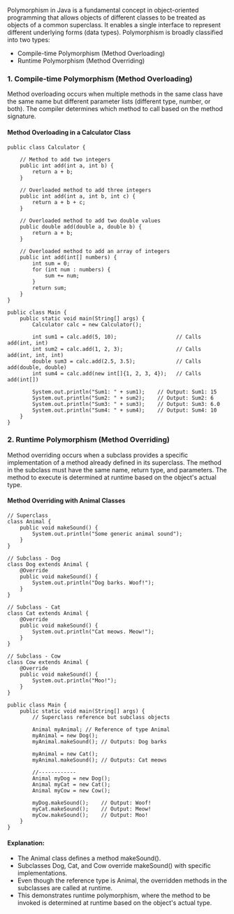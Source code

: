 Polymorphism in Java is a fundamental concept in object-oriented programming that allows objects of different classes to be treated as objects of a common superclass. 
It enables a single interface to represent different underlying forms (data types). Polymorphism is broadly classified into two types:

- Compile-time Polymorphism (Method Overloading)
- Runtime Polymorphism (Method Overriding)
  
### 1. Compile-time Polymorphism (Method Overloading)
Method overloading occurs when multiple methods in the same class have the same name but different parameter lists (different type, number, or both). The compiler determines which method to call based on the method signature.

#### Method Overloading in a Calculator Class
```
public class Calculator {

    // Method to add two integers
    public int add(int a, int b) {
        return a + b;
    }

    // Overloaded method to add three integers
    public int add(int a, int b, int c) {
        return a + b + c;
    }

    // Overloaded method to add two double values
    public double add(double a, double b) {
        return a + b;
    }

    // Overloaded method to add an array of integers
    public int add(int[] numbers) {
        int sum = 0;
        for (int num : numbers) {
            sum += num;
        }
        return sum;
    }
}

public class Main {
    public static void main(String[] args) {
        Calculator calc = new Calculator();

        int sum1 = calc.add(5, 10);                   // Calls add(int, int)
        int sum2 = calc.add(1, 2, 3);                 // Calls add(int, int, int)
        double sum3 = calc.add(2.5, 3.5);             // Calls add(double, double)
        int sum4 = calc.add(new int[]{1, 2, 3, 4});   // Calls add(int[])

        System.out.println("Sum1: " + sum1);    // Output: Sum1: 15
        System.out.println("Sum2: " + sum2);    // Output: Sum2: 6
        System.out.println("Sum3: " + sum3);    // Output: Sum3: 6.0
        System.out.println("Sum4: " + sum4);    // Output: Sum4: 10
    }
}
```

### 2. Runtime Polymorphism (Method Overriding)
Method overriding occurs when a subclass provides a specific implementation of a method already defined in its superclass. The method in the subclass must have the same name, return type, and parameters.
The method to execute is determined at runtime based on the object's actual type.

#### Method Overriding with Animal Classes
```
// Superclass
class Animal {
    public void makeSound() {
        System.out.println("Some generic animal sound");
    }
}

// Subclass - Dog
class Dog extends Animal {
    @Override
    public void makeSound() {
        System.out.println("Dog barks. Woof!");
    }
}

// Subclass - Cat
class Cat extends Animal {
    @Override
    public void makeSound() {
        System.out.println("Cat meows. Meow!");
    }
}

// Subclass - Cow
class Cow extends Animal {
    @Override
    public void makeSound() {
        System.out.println("Moo!");
    }
}

public class Main {
    public static void main(String[] args) {
        // Superclass reference but subclass objects

        Animal myAnimal; // Reference of type Animal
        myAnimal = new Dog();
        myAnimal.makeSound(); // Outputs: Dog barks

        myAnimal = new Cat();
        myAnimal.makeSound(); // Outputs: Cat meows

        //------------
        Animal myDog = new Dog();
        Animal myCat = new Cat();
        Animal myCow = new Cow();

        myDog.makeSound();    // Output: Woof!
        myCat.makeSound();    // Output: Meow!
        myCow.makeSound();    // Output: Moo!
    }
}
```

#### Explanation:

- The Animal class defines a method makeSound().
- Subclasses Dog, Cat, and Cow override makeSound() with specific implementations.
- Even though the reference type is Animal, the overridden methods in the subclasses are called at runtime.
- This demonstrates runtime polymorphism, where the method to be invoked is determined at runtime based on the object's actual type.

